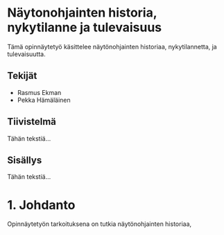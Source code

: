 # Näytonohjainten historia, nykytilanne ja tulevaisuus

Tämä opinnäytetyö käsittelee näytönohjainten historiaa, nykytilannetta, ja tulevaisuutta.


## Tekijät

- Rasmus Ekman
- Pekka Hämäläinen


## Tiivistelmä

Tähän tekstiä...


## Sisällys

Tähän tekstiä...


# 1. Johdanto

Opinnäytetyön tarkoituksena on tutkia näytönohjainten historiaa,
